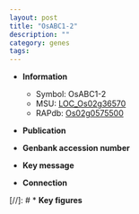 ```yaml
---
layout: post
title: "OsABC1-2"
description: ""
category: genes
tags: 
---
```


* **Information**  
    + Symbol: OsABC1-2  
    + MSU: [LOC_Os02g36570](http://rice.uga.edu/cgi-bin/ORF_infopage.cgi?orf=LOC_Os02g36570)  
    + RAPdb: [Os02g0575500](http://rapdb.dna.affrc.go.jp/viewer/gbrowse_details/irgsp1?name=Os02g0575500)  

* **Publication**  

* **Genbank accession number**  

* **Key message**  

* **Connection**  

[//]: # * **Key figures**  


